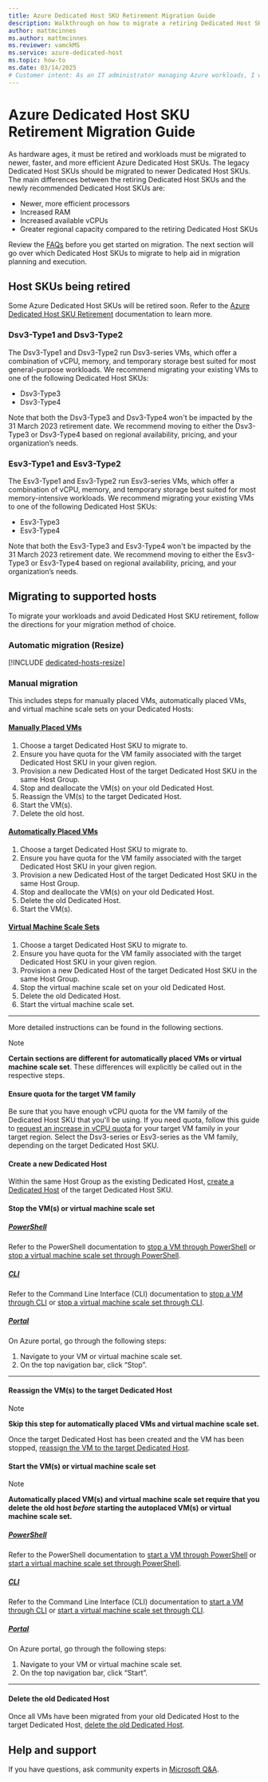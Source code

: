 ```yaml
---
title: Azure Dedicated Host SKU Retirement Migration Guide
description: Walkthrough on how to migrate a retiring Dedicated Host SKU
author: mattmcinnes
ms.author: mattmcinnes
ms.reviewer: vamckMS
ms.service: azure-dedicated-host
ms.topic: how-to
ms.date: 03/14/2025
# Customer intent: As an IT administrator managing Azure workloads, I want to migrate retiring Dedicated Host SKUs to newer options, so that I can ensure optimal performance and compliance with upcoming changes in the Azure environment.
---
```


# Azure Dedicated Host SKU Retirement Migration Guide

As hardware ages, it must be retired and workloads must be migrated to newer, faster, and more efficient Azure Dedicated Host SKUs. The legacy Dedicated Host SKUs should be migrated to newer Dedicated Host SKUs. 
The main differences between the retiring Dedicated Host SKUs and the newly recommended Dedicated Host SKUs are:

- Newer, more efficient processors
- Increased RAM
- Increased available vCPUs
- Greater regional capacity compared to the retiring Dedicated Host SKUs

Review the [FAQs](../sizes/retirement/dedicated-host-retirement.md#faqs) before you get started on migration. The next section will go over which Dedicated Host SKUs to migrate to help aid in migration planning and execution.

## Host SKUs being retired

Some Azure Dedicated Host SKUs will be retired soon. Refer to the [Azure Dedicated Host SKU Retirement](../sizes/retirement/dedicated-host-retirement.md#faqs) documentation to learn more.

### Dsv3-Type1 and Dsv3-Type2

The Dsv3-Type1 and Dsv3-Type2 run Dsv3-series VMs, which offer a combination of vCPU, memory, and temporary storage best suited for most general-purpose workloads. 
We recommend migrating your existing VMs to one of the following Dedicated Host SKUs:

- Dsv3-Type3
- Dsv3-Type4

Note that both the Dsv3-Type3 and Dsv3-Type4 won't be impacted by the 31 March 2023 retirement date. We recommend moving to either the Dsv3-Type3 or Dsv3-Type4 based on regional availability, pricing, and your organization’s needs.  

### Esv3-Type1 and Esv3-Type2

The Esv3-Type1 and Esv3-Type2 run Esv3-series VMs, which offer a combination of vCPU, memory, and temporary storage best suited for most memory-intensive workloads. 
We recommend migrating your existing VMs to one of the following Dedicated Host SKUs:

- Esv3-Type3
- Esv3-Type4

Note that both the Esv3-Type3 and Esv3-Type4 won't be impacted by the 31 March 2023 retirement date. We recommend moving to either the Esv3-Type3 or Esv3-Type4 based on regional availability, pricing, and your organization’s needs.

## Migrating to supported hosts

To migrate your workloads and avoid Dedicated Host SKU retirement, follow the directions for your migration method of choice.

### Automatic migration (Resize)

[!INCLUDE [dedicated-hosts-resize](../includes/dedicated-hosts-resize.md)]

### Manual migration

This includes steps for manually placed VMs, automatically placed VMs, and virtual machine scale sets on your Dedicated Hosts:

#### [Manually Placed VMs](#tab/manualVM)

1.	Choose a target Dedicated Host SKU to migrate to. 
2.	Ensure you have quota for the VM family associated with the target Dedicated Host SKU in your given region.
3.	Provision a new Dedicated Host of the target Dedicated Host SKU in the same Host Group.
4.	Stop and deallocate the VM(s) on your old Dedicated Host.
5.	Reassign the VM(s) to the target Dedicated Host.
6.	Start the VM(s).
7.  Delete the old host.

#### [Automatically Placed VMs](#tab/autoVM)

1.	Choose a target Dedicated Host SKU to migrate to. 
2.	Ensure you have quota for the VM family associated with the target Dedicated Host SKU in your given region.
3.	Provision a new Dedicated Host of the target Dedicated Host SKU in the same Host Group.
4.	Stop and deallocate the VM(s) on your old Dedicated Host.
5.  Delete the old Dedicated Host.
6.	Start the VM(s).

#### [Virtual Machine Scale Sets](#tab/VMSS)

1.	Choose a target Dedicated Host SKU to migrate to. 
2.	Ensure you have quota for the VM family associated with the target Dedicated Host SKU in your given region.
3.	Provision a new Dedicated Host of the target Dedicated Host SKU in the same Host Group.
4.	Stop the virtual machine scale set on your old Dedicated Host.
5.  Delete the old Dedicated Host.
6.	Start the virtual machine scale set.

---

More detailed instructions can be found in the following sections.

> [!NOTE]
>  **Certain sections are different for automatically placed VMs or virtual machine scale set**. These differences will explicitly be called out in the respective steps.

#### Ensure quota for the target VM family

Be sure that you have enough vCPU quota for the VM family of the Dedicated Host SKU that you'll be using. If you need quota, follow this guide to [request an increase in vCPU quota](/azure/azure-portal/supportability/per-vm-quota-requests) for your target VM family in your target region. Select the Dsv3-series or Esv3-series as the VM family, depending on the target Dedicated Host SKU.

#### Create a new Dedicated Host

Within the same Host Group as the existing Dedicated Host, [create a Dedicated Host](../dedicated-hosts-how-to.md#create-a-dedicated-host) of the target Dedicated Host SKU.

#### Stop the VM(s) or virtual machine scale set

##### [PowerShell](#tab/PS)

Refer to the PowerShell documentation to [stop a VM through PowerShell](/powershell/module/servicemanagement/azure/stop-azurevm) or [stop a virtual machine scale set through PowerShell](/powershell/module/az.compute/stop-azvmss).

##### [CLI](#tab/CLI)

Refer to the Command Line Interface (CLI) documentation to [stop a VM through CLI](/cli/azure/vm#az-vm-stop) or [stop a virtual machine scale set through CLI](/cli/azure/vmss#az-vmss-stop).

##### [Portal](#tab/Portal)

On Azure portal, go through the following steps:

1.	Navigate to your VM or virtual machine scale set.
2.	On the top navigation bar, click “Stop”.

---

#### Reassign the VM(s) to the target Dedicated Host

>[!NOTE] 
> **Skip this step for automatically placed VMs and virtual machine scale set.** 

Once the target Dedicated Host has been created and the VM has been stopped, [reassign the VM to the target Dedicated Host](../dedicated-hosts-how-to.md#reassign-an-existing-vm).

#### Start the VM(s) or virtual machine scale set

>[!NOTE]
>**Automatically placed VM(s) and virtual machine scale set require that you delete the old host _before_ starting the autoplaced VM(s) or virtual machine scale set.**

##### [PowerShell](#tab/PS)
Refer to the PowerShell documentation to [start a VM through PowerShell](/powershell/module/servicemanagement/azure/start-azurevm) or [start a virtual machine scale set through PowerShell](/powershell/module/az.compute/start-azvmss).

##### [CLI](#tab/CLI)

Refer to the Command Line Interface (CLI) documentation to [start a VM through CLI](/cli/azure/vm#az-vm-start) or [start a virtual machine scale set through CLI](/cli/azure/vmss#az-vmss-start).

##### [Portal](#tab/Portal)

On Azure portal, go through the following steps:

1.	Navigate to your VM or virtual machine scale set.
2.	On the top navigation bar, click “Start”.

---

#### Delete the old Dedicated Host

Once all VMs have been migrated from your old Dedicated Host to the target Dedicated Host, [delete the old Dedicated Host](../dedicated-hosts-how-to.md#deleting-a-host).

## Help and support

If you have questions, ask community experts in [Microsoft Q&A](/answers/topics/azure-dedicated-host.html).
